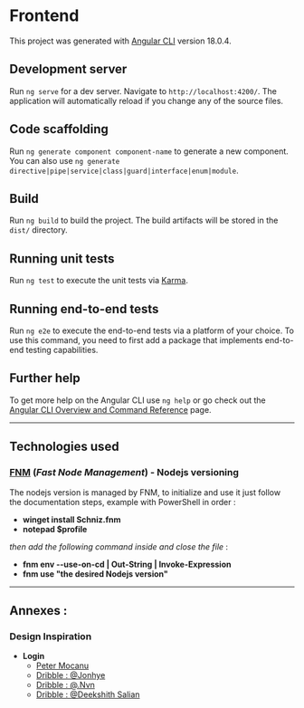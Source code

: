 # Frontend

This project was generated with [Angular CLI](https://github.com/angular/angular-cli) version 18.0.4.

## Development server

Run `ng serve` for a dev server. Navigate to `http://localhost:4200/`. The application will automatically reload if you change any of the source files.

## Code scaffolding

Run `ng generate component component-name` to generate a new component. You can also use `ng generate directive|pipe|service|class|guard|interface|enum|module`.

## Build

Run `ng build` to build the project. The build artifacts will be stored in the `dist/` directory.

## Running unit tests

Run `ng test` to execute the unit tests via [Karma](https://karma-runner.github.io).

## Running end-to-end tests

Run `ng e2e` to execute the end-to-end tests via a platform of your choice. To use this command, you need to first add a package that implements end-to-end testing capabilities.

## Further help

To get more help on the Angular CLI use `ng help` or go check out the [Angular CLI Overview and Command Reference](https://angular.dev/tools/cli) page.

---
## Technologies used

### [FNM](https://github.com/Schniz/fnm?tab=readme-ov-file#manually) (_Fast Node Management_) - Nodejs versioning
The nodejs version is managed by FNM, to initialize and use it just follow the documentation steps, example with PowerShell in order :
* **winget install Schniz.fnm**
* **notepad $profile**

_then add the following command inside and close the file_ :
* **fnm env --use-on-cd | Out-String | Invoke-Expression**
* **fnm use "the desired Nodejs version"**

---
## Annexes :

### Design Inspiration

- **Login**
  - [Peter Mocanu](https://www.petermocanu.com/login-form-ui-design/)
  - [Dribble : @Jonhye](https://dribbble.com/shots/4686461-Login)
  - [Dribble : @.Nvn ](https://dribbble.com/shots/14231644-Login-Flow)
  - [Dribble : @Deekshith Salian](https://dribbble.com/shots/15247701-Login-and-Signup-Screens)

